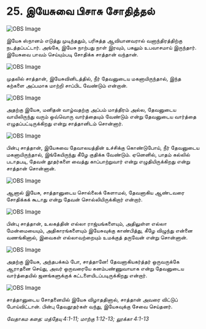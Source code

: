 # 25. இயேசுவை பிசாசு சோதித்தல்

![OBS Image](https://cdn.door43.org/obs/jpg/360px/obs-en-25-01.jpg)

இயேசு ஸ்நானம் எடுத்து முடிந்ததும், பரிசுத்த ஆவியானவரால் வனாந்திரத்திற்கு நடத்தப்பட்டார். அங்கே, இயேசு நாற்பது நாள் இரவும், பகலும் உபவாசமாய் இருந்தார். இயேசுவை பாவம் செய்யும்படி சோதிக்க சாத்தான் வந்தான்.

![OBS Image](https://cdn.door43.org/obs/jpg/360px/obs-en-25-02.jpg)

முதலில் சாத்தான், இயேசுவினிடத்தில், நீர் தேவனுடைய மகனாயிருந்தால், இந்த கற்களை அப்பமாக மாற்றி சாப்பிட வேண்டும் என்றான்.

![OBS Image](https://cdn.door43.org/obs/jpg/360px/obs-en-25-03.jpg)

அதற்கு இயேசு, மனிதன் வாழ்வதற்கு அப்பம் மாத்திரம் அல்ல, தேவனுடைய வாயிலிருந்து வரும் ஒவ்வொரு வார்த்தையும் வேண்டும் என்று தேவனுடைய வார்த்தை எழுதப்பட்டிருக்கிறது என்று சாத்தானிடம் சொன்னார்.

![OBS Image](https://cdn.door43.org/obs/jpg/360px/obs-en-25-04.jpg)

பின்பு சாத்தான், இயேசுவை தேவாலயத்தின் உச்சிக்கு கொண்டுபோய், நீர் தேவனுடைய மகனாயிருந்தால், இங்கேயிருந்து கீழே குதிக்க வேண்டும். ஏனெனில், பாதம் கல்லில் படாதபடி, தேவன் தூதர்களை வைத்து காப்பாற்றுவார் என்று எழுதியிருக்கிறது என்று சாத்தான் சொன்னான்.

![OBS Image](https://cdn.door43.org/obs/jpg/360px/obs-en-25-05.jpg)

ஆனால் இயேசு, சாத்தானுடைய சொல்லைக் கேளாமல், தேவனாகிய ஆண்டவரை சோதிக்கக் கூடாது என்று தேவன் சொல்லியிருக்கிறார் என்றார்.

![OBS Image](https://cdn.door43.org/obs/jpg/360px/obs-en-25-06.jpg)

பின்பு சாத்தான், உலகத்தின் எல்லா ராஜ்யங்களையும், அதிலுள்ள எல்லா மேன்மையையும், அதிகாரங்களையும் இயேசுவுக்கு காண்பித்து, கீழே விழுந்து என்னை வணங்கினால், இவைகள் எல்லாவற்றையும் உமக்குத் தருவேன் என்று சொன்னான்.

![OBS Image](https://cdn.door43.org/obs/jpg/360px/obs-en-25-07.jpg)

அதற்கு இயேசு, அந்தபக்கம் போ, சாத்தானே! தேவனாகியகர்த்தர் ஒருவருக்கே ஆராதனை செய்து, அவர் ஒருவரையே கனம்பண்ணுவாயாக என்று தேவனுடைய வார்த்தையில் ஜனங்களுக்குக் கட்டளையிடப்படிருக்கிறது என்றார்.

![OBS Image](https://cdn.door43.org/obs/jpg/360px/obs-en-25-08.jpg)

சாத்தானுடைய சோதனையில் இயேசு விழாததினால், சாத்தான் அவரை விட்டுப் போய்விட்டான். பின்பு தேவதூதர்கள் வந்து, இயேசுவுக்கு சேவை செய்தனர்.

_வேதாகம கதை: மத்தேயு 4:1-11; மாற்கு 1:12-13; லூக்கா 4:1-13_

